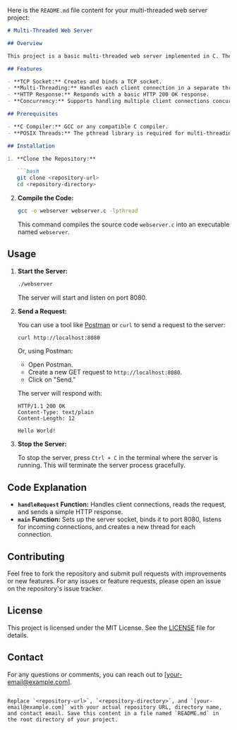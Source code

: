 Here is the `README.md` file content for your multi-threaded web server project:

```markdown
# Multi-Threaded Web Server

## Overview

This project is a basic multi-threaded web server implemented in C. The server listens for incoming TCP connections on port 8080, handles client requests concurrently using threads, and responds with a simple "Hello World!" message. This implementation demonstrates the fundamentals of socket programming, multi-threading, and basic HTTP response handling in C.

## Features

- **TCP Socket:** Creates and binds a TCP socket.
- **Multi-Threading:** Handles each client connection in a separate thread.
- **HTTP Response:** Responds with a basic HTTP 200 OK response.
- **Concurrency:** Supports handling multiple client connections concurrently.

## Prerequisites

- **C Compiler:** GCC or any compatible C compiler.
- **POSIX Threads:** The pthread library is required for multi-threading.

## Installation

1. **Clone the Repository:**

   ```bash
   git clone <repository-url>
   cd <repository-directory>
   ```

2. **Compile the Code:**

   ```bash
   gcc -o webserver webserver.c -lpthread
   ```

   This command compiles the source code `webserver.c` into an executable named `webserver`.

## Usage

1. **Start the Server:**

   ```bash
   ./webserver
   ```

   The server will start and listen on port 8080.

2. **Send a Request:**

   You can use a tool like [Postman](https://www.postman.com/) or `curl` to send a request to the server:

   ```bash
   curl http://localhost:8080
   ```

   Or, using Postman:
   - Open Postman.
   - Create a new GET request to `http://localhost:8080`.
   - Click on "Send."

   The server will respond with:

   ```
   HTTP/1.1 200 OK
   Content-Type: text/plain
   Content-Length: 12

   Hello World!
   ```

3. **Stop the Server:**

   To stop the server, press `Ctrl + C` in the terminal where the server is running. This will terminate the server process gracefully.

## Code Explanation

- **`handleRequest` Function:** Handles client connections, reads the request, and sends a simple HTTP response.
- **`main` Function:** Sets up the server socket, binds it to port 8080, listens for incoming connections, and creates a new thread for each connection.

## Contributing

Feel free to fork the repository and submit pull requests with improvements or new features. For any issues or feature requests, please open an issue on the repository's issue tracker.

## License

This project is licensed under the MIT License. See the [LICENSE](LICENSE) file for details.

## Contact

For any questions or comments, you can reach out to [your-email@example.com].
```

Replace `<repository-url>`, `<repository-directory>`, and `[your-email@example.com]` with your actual repository URL, directory name, and contact email. Save this content in a file named `README.md` in the root directory of your project.